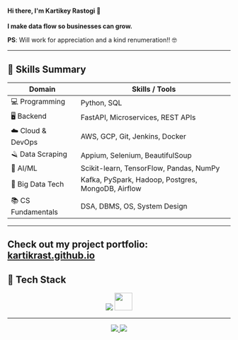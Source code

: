 #### Hi there, I'm Kartikey Rastogi 👋

**I make data flow so businesses can grow.**

**PS**: Will work for appreciation and a kind renumeration!! 🤓

---

## 🧠 Skills Summary

| Domain              | Skills / Tools                                           |
|---------------------|----------------------------------------------------------|
| 💻 Programming       | Python, SQL                                             |
| 🖥️ Backend           | FastAPI, Microservices, REST APIs                       |
| ☁️ Cloud & DevOps    | AWS, GCP, Git, Jenkins, Docker                          |
| 🪒 Data Scraping     | Appium, Selenium, BeautifulSoup                         |
| 🧠 AI/ML             | Scikit-learn, TensorFlow, Pandas, NumPy                 |
| 💱 Big Data Tech     | Kafka, PySpark, Hadoop, Postgres, MongoDB, Airflow      |
| 📚 CS Fundamentals   | DSA, DBMS, OS, System Design                            |

---

**Check out my project portfolio:** [kartikrast.github.io](https://kartikrast.github.io/)
---

## 🧰 Tech Stack

<p align="center">
  <img src="https://skillicons.dev/icons?i=python,postgresql,mongodb,redis,fastapi,aws,gcp,tensorflow,kafka,docker,git,github,vscode,ubuntu&theme=dark" />
  <img src="https://cdn.jsdelivr.net/gh/homarr-labs/dashboard-icons/svg/apache-airflow.svg" height="40" />
</p>

---
<p align="center">
  <a href="mailto:kartik.keyrast@gmail.com">
    <img src="https://img.shields.io/badge/Gmail-Email-red?style=for-the-badge&logo=gmail" />
  </a>
  <a href="https://www.linkedin.com/in/kartikeyrastogi162/">
    <img src="https://img.shields.io/badge/LinkedIn-Gopal-blue?style=for-the-badge&logo=linkedin" />
  </a>
</p>
